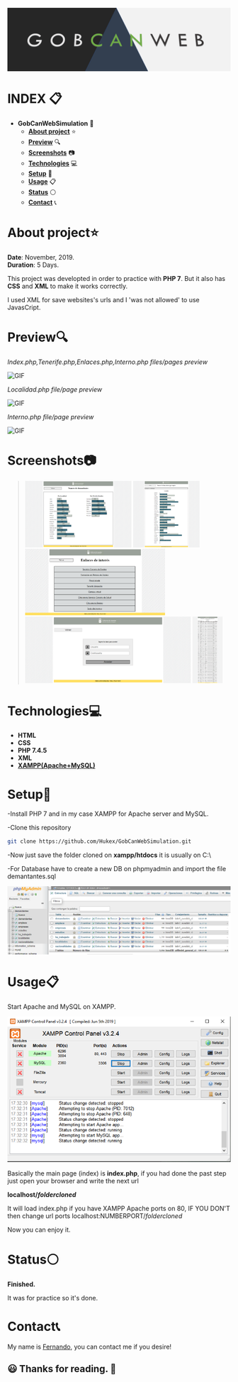 

![IMG](https://github.com/Hukex/GobCanWebSimulation/blob/master/readmefiles/banner.png)

# INDEX 📋

- **GobCanWebSimulation** 💼
  - [**About project**](#about-project) ⭐
  - [**Preview**](#preview) 🔍
  - [**Screenshots**](#screenshots) 📷
  - [**Technologies**](#technologies) 💻
  - [**Setup**](#setup) 🔧
  - [**Usage**](#usage) 📋
  - [**Status**](#status) ⚪
  - [**Contact**](#contact) 📞




# About project⭐



**Date**: November, 2019.   
**Duration**: 5 Days.


This project was developted in order to practice with **PHP 7**.
But it also has **CSS** and **XML** to make it works correctly.

I used XML for save websites's urls and I 'was not allowed' to use JavasCript.

# Preview🔍

*Index.php,Tenerife.php,Enlaces.php,Interno.php files/pages preview*

 ![GIF](https://github.com/Hukex/GobCanWebSimulation/blob/master/readmefiles/preview.gif)

*Localidad.php file/page preview*

 ![GIF](https://github.com/Hukex/GobCanWebSimulation/blob/master/readmefiles/preview2.gif)

 *Interno.php file/page preview*

 ![GIF](https://github.com/Hukex/GobCanWebSimulation/blob/master/readmefiles/preview3.gif)


# Screenshots📷

><img src="readmefiles/1.png" height="150"/>
><img src="readmefiles/2.png" height="150"/>
><img src="readmefiles/3.png" height="150"/>
><img src="readmefiles/4.png" height="150"/>
><img src="readmefiles/5.png" height="150"/>





# Technologies💻

- **HTML**
- **CSS**
- **PHP 7.4.5**
- **XML**
- [**XAMPP(Apache+MySQL)**](https://www.apachefriends.org/index.html)






# Setup🔧

-Install PHP 7 and in my case XAMPP for Apache server and MySQL.

-Clone this repository 

```bash
git clone https://github.com/Hukex/GobCanWebSimulation.git
```

-Now just save the folder cloned on **xampp/htdocs** it is usually on C:\\

-For Database have to create a new DB on phpmyadmin and import the file demantantes.sql 


 ![IMG](https://github.com/Hukex/GobCanWebSimulation/blob/master/readmefiles/6.png)


# Usage📋
Start Apache and MySQL on XAMPP.

 ![IMG](https://github.com/Hukex/GobCanWebSimulation/blob/master/readmefiles/7.png)

Basically the main page (index) is **index.php**, if you had done the past step just open your browser and write the next url

**localhost/*foldercloned***

It will load index.php if you have XAMPP Apache ports on 80, IF YOU DON'T then change url ports localhost:NUMBERPORT/*foldercloned*

Now you can enjoy it.



# Status⚪

**Finished.**

It was for practice so it's done.

# Contact📞

My name is [Fernando](https://www.linkedin.com/in/fevm/), you can contact me if you desire!


## 😃 Thanks for reading. 👋

